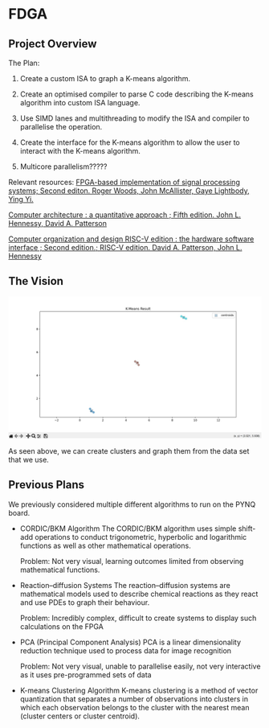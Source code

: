 # FDGA

## Project Overview

The Plan:

1. Create a custom ISA to graph a K-means algorithm.

2. Create an optimised compiler to parse C code describing the K-means algorithm into custom ISA language.

3. Use SIMD lanes and multithreading to modify the ISA and compiler to parallelise the operation.

4. Create the interface for the K-means algorithm to allow the user to interact with the K-means algorithm.

5. Multicore parallelism?????

Relevant resources:
[FPGA-based implementation of signal processing systems; Second editon.
Roger Woods, John McAllister, Gaye Lightbody, Ying Yi.](https://library-search.imperial.ac.uk/discovery/fulldisplay?docid=alma991000933953101591&context=L&vid=44IMP_INST:ICL_VU1&lang=en&search_scope=MyInst_and_CI&adaptor=Local%20Search%20Engine&tab=Everything&query=any,contains,Digital%20Signal%20Processing%20with%20FPGAs)

[Computer architecture : a quantitative approach ; Fifth edition.
John L. Hennessy, David A. Patterson](https://library-search.imperial.ac.uk/discovery/fulldisplay?docid=alma9910112404401591&context=L&vid=44IMP_INST:ICL_VU1&lang=en&search_scope=MyInst_and_CI&adaptor=Local%20Search%20Engine&isFrbr=true&tab=Everything&query=any,contains,computer%20architecture%20john%20hennessy&sortby=date_d&facet=frbrgroupid,include,9015661278415079959&offset=0)

[Computer organization and design RISC-V edition : the hardware software interface ; Second edition.; RISC-V edition.
David A. Patterson, John L. Hennessy](https://library-search.imperial.ac.uk/discovery/fulldisplay?docid=alma991000613172401591&context=L&vid=44IMP_INST:ICL_VU1&lang=en&search_scope=MyInst_and_CI&adaptor=Local%20Search%20Engine&isFrbr=true&tab=Everything&query=any,contains,computer%20architecture%20john%20hennessy&sortby=date_d&facet=frbrgroupid,include,9035044794922040673&offset=0)

## The Vision

![1st iteration of k-means Cluster Diagram](/img/WhatsApp%20Image%202025-05-21%20at%2018.31.02_8aaf1383.jpg)

As seen above, we can create clusters and graph them from the data set that we use.

## Previous Plans

We previously considered multiple different algorithms to run on the PYNQ board.

- CORDIC/BKM Algorithm
    The CORDIC/BKM algorithm uses simple shift-add operations to conduct trigonometric, hyperbolic and logarithmic functions as well as other mathematical operations.

    Problem: Not very visual, learning outcomes limited from observing mathematical functions.

- Reaction–diffusion Systems
    The reaction–diffusion systems are mathematical models used to describe chemical reactions as they react and use PDEs to graph their behaviour.

    Problem: Incredibly complex, difficult to create systems to display such calculations on the FPGA

- PCA (Principal Component Analysis)
    PCA is a linear dimensionality reduction technique used to process data for image recognition

    Problem: Not very visual, unable to parallelise easily, not very interactive as it uses pre-programmed sets of data

- K-means Clustering Algorithm 
    K-means clustering is a method of vector quantization that separates a number of observations into clusters in which each observation belongs to the cluster with the nearest mean (cluster centers or cluster centroid).
